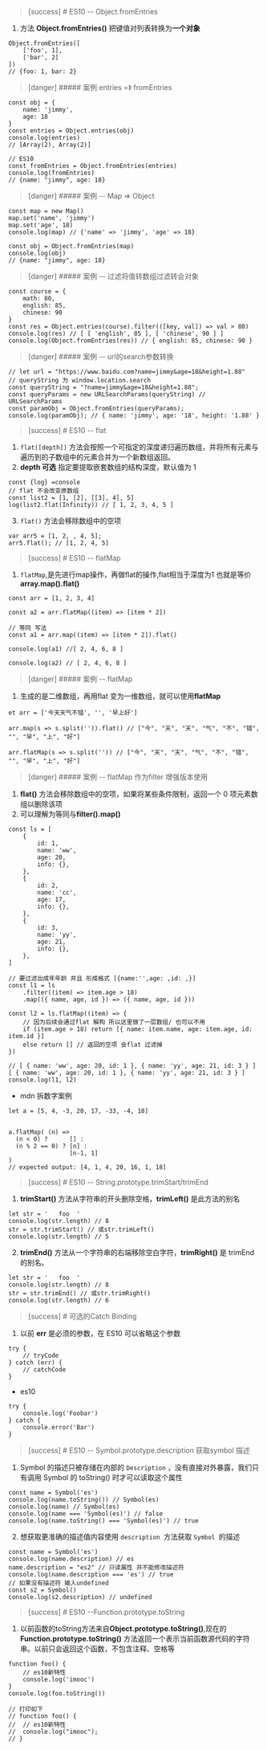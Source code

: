 >[success] # ES10 -- Object.fromEntries
1. 方法 **Object.fromEntries()** 把键值对列表转换为**一个对象**
~~~
Object.fromEntries([
    ['foo', 1],
    ['bar', 2]
])
// {foo: 1, bar: 2}
~~~
>[danger] #####  案例 entries =》  fromEntries
~~~
const obj = {
    name: 'jimmy',
    age: 18
}
const entries = Object.entries(obj)
console.log(entries)
// [Array(2), Array(2)]

// ES10
const fromEntries = Object.fromEntries(entries)
console.log(fromEntries)
// {name: "jimmy", age: 18}

~~~
>[danger] ##### 案例 -- Map => Object
~~~
const map = new Map()
map.set('name', 'jimmy')
map.set('age', 18)
console.log(map) // {'name' => 'jimmy', 'age' => 18}

const obj = Object.fromEntries(map)
console.log(obj)
// {name: "jimmy", age: 18}
~~~
>[danger] ##### 案例 -- 过滤将值转数组过滤转会对象
~~~
const course = {
    math: 80,
    english: 85,
    chinese: 90
}
const res = Object.entries(course).filter(([key, val]) => val > 80)
console.log(res) // [ [ 'english', 85 ], [ 'chinese', 90 ] ]
console.log(Object.fromEntries(res)) // { english: 85, chinese: 90 }
~~~
>[danger] ##### 案例 -- url的search参数转换
~~~
// let url = "https://www.baidu.com?name=jimmy&age=18&height=1.88"
// queryString 为 window.location.search
const queryString = "?name=jimmy&age=18&height=1.88";
const queryParams = new URLSearchParams(queryString) // URLSearchParams 
const paramObj = Object.fromEntries(queryParams);
console.log(paramObj); // { name: 'jimmy', age: '18', height: '1.88' }
~~~
>[success] # ES10 -- flat
1. `flat([depth])` 方法会按照一个可指定的深度递归遍历数组，并将所有元素与遍历到的子数组中的元素合并为一个新数组返回。
2. **depth 可选** 指定要提取嵌套数组的结构深度，默认值为 1
~~~
const {log} =console
// flat 不会改变原数组
const list2 = [1, [2], [[3], 4], 5]
log(list2.flat(Infinity)) // [ 1, 2, 3, 4, 5 ]
~~~
3. `flat()` 方法会移除数组中的空项
~~~
var arr5 = [1, 2, , 4, 5];
arr5.flat(); // [1, 2, 4, 5]
~~~
>[success] # ES10 -- flatMap
1. `flatMap`,是先进行map操作，再做flat的操作,flat相当于深度为1 也就是等价**array.map().flat()**
~~~
const arr = [1, 2, 3, 4]

const a2 = arr.flatMap((item) => [item * 2])

// 等同 写法
const a1 = arr.map((item) => [item * 2]).flat()

console.log(a1) //[ 2, 4, 6, 8 ]

console.log(a2) // [ 2, 4, 6, 8 ]
~~~
>[danger] #####  案例 -- flatMap
1. 生成的是二维数组，再用flat 变为一维数组，就可以使用**flatMap**
~~~
et arr = ['今天天气不错', '', '早上好']

arr.map(s => s.split('')).flat() // ["今", "天", "天", "气", "不", "错", "", "早", "上", "好"]

arr.flatMap(s => s.split('')) // ["今", "天", "天", "气", "不", "错", "", "早", "上", "好"]

~~~
>[danger] ##### 案例 -- flatMap 作为filter 增强版本使用 
1. **flat()** 方法会移除数组中的空项，如果将某些条件限制，返回一个 0 项元素数组以删除该项
2. 可以理解为等同与**filter().map()**
~~~
const ls = [
	{
		id: 1,
		name: 'ww',
		age: 20,
		info: {},
	},
	{
		id: 2,
		name: 'cc',
		age: 17,
		info: {},
	},
	{
		id: 3,
		name: 'yy',
		age: 21,
		info: {},
	},
]

// 要过滤出成年年龄 并且 形成格式 [{name:'',age: ,id: ,}]
const l1 = ls
	.filter((item) => item.age > 18)
	.map(({ name, age, id }) => ({ name, age, id }))

const l2 = ls.flatMap((item) => {
	// 因为后续会通过flat 解构 所以这里做了一层数组/ 也可以不用
	if (item.age > 18) return [{ name: item.name, age: item.age, id: item.id }]
	else return [] // 返回的空项 会flat 过滤掉
})

// [ { name: 'ww', age: 20, id: 1 }, { name: 'yy', age: 21, id: 3 } ] [ { name: 'ww', age: 20, id: 1 }, { name: 'yy', age: 21, id: 3 } ]
console.log(l1, l2)
~~~
* mdn 拆数字案例
~~~
let a = [5, 4, -3, 20, 17, -33, -4, 18]


a.flatMap( (n) =>
  (n < 0) ?      [] :
  (n % 2 == 0) ? [n] :
                 [n-1, 1]
)
// expected output: [4, 1, 4, 20, 16, 1, 18]

~~~

>[success] # ES10 -- String.prototype.trimStart/trimEnd
1. **trimStart()** 方法从字符串的开头删除空格，**trimLeft()** 是此方法的别名
~~~
let str = '   foo  '
console.log(str.length) // 8
str = str.trimStart() // 或str.trimLeft()
console.log(str.length) // 5
~~~

2. **trimEnd()** 方法从一个字符串的右端移除空白字符，**trimRight()** 是 trimEnd 的别名。

~~~
let str = '   foo  '
console.log(str.length) // 8
str = str.trimEnd() // 或str.trimRight()
console.log(str.length) // 6
~~~
>[success] # 可选的Catch Binding
1. 以前 **err** 是必须的参数，在 ES10 可以省略这个参数
~~~
try {
    // tryCode
} catch (err) {
    // catchCode
}
~~~
* es10
~~~
try {
    console.log('Foobar')
} catch {
    console.error('Bar')
}
~~~
>[success] # ES10 -- Symbol.prototype.description 获取symbol 描述
1. Symbol 的描述只被存储在内部的 `Description` ，没有直接对外暴露，我们只有调用 Symbol 的 toString() 时才可以读取这个属性
~~~
const name = Symbol('es')
console.log(name.toString()) // Symbol(es)
console.log(name) // Symbol(es)
console.log(name === 'Symbol(es)') // false
console.log(name.toString() === 'Symbol(es)') // true

~~~
2. 想获取更准确的描述值内容使用 `description `方法获取 `Symbol `的描述
~~~
const name = Symbol('es')
console.log(name.description) // es
name.description = "es2" // 只读属性 并不能修改描述符
console.log(name.description === 'es') // true
// 如果没有描述符 输入undefined
const s2 = Symbol()
console.log(s2.description) // undefined

~~~

>[success] # ES10 --Function.prototype.toString 
1. 以前函数的toString方法来自**Object.prototype.toString()**,现在的 **Function.prototype.toString()** 方法返回一个表示当前函数源代码的字符串。以前只会返回这个函数，不包含注释、空格等
~~~
function foo() {
    // es10新特性
    console.log('imooc')
}
console.log(foo.toString()) 

// 打印如下
// function foo() {
//  // es10新特性
//  console.log("imooc");
// }


~~~